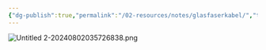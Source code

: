 ```yaml
---
{"dg-publish":true,"permalink":"/02-resources/notes/glasfaserkabel/","tags":["netzwerk/kabel"],"noteIcon":"","updated":"2024-08-02T03:57:44.615+02:00"}
---
```


![Untitled 2-20240802035726838.png](/img/user/02%20-%20RESOURCES/Files/Untitled%202-20240802035726838.png)
